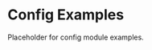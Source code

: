 <!-- file: examples/modules/config/README.md -->
<!-- version: 1.0.0 -->
<!-- guid: be65cc46-9f10-4462-901a-8cb9104277c2 -->

# Config Examples

Placeholder for config module examples.
